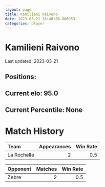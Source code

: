 ```yaml
---  
layout: page  
title: Kamilieni Raivono  
date: 2023-03-21 18:40:06.806953  
categories: player  
---
```

# Kamilieni Raivono


Last updated: 2023-03-21
## Positions: 

## Current elo: 95.0

## Current Percentile: None

# Match History


| Team        |   Appearances |   Win Rate |
|:------------|--------------:|-----------:|
| La Rochelle |             2 |        0.5 |

| Opponent   |   Matches |   Win Rate |
|:-----------|----------:|-----------:|
| Zebre      |         2 |        0.5 |